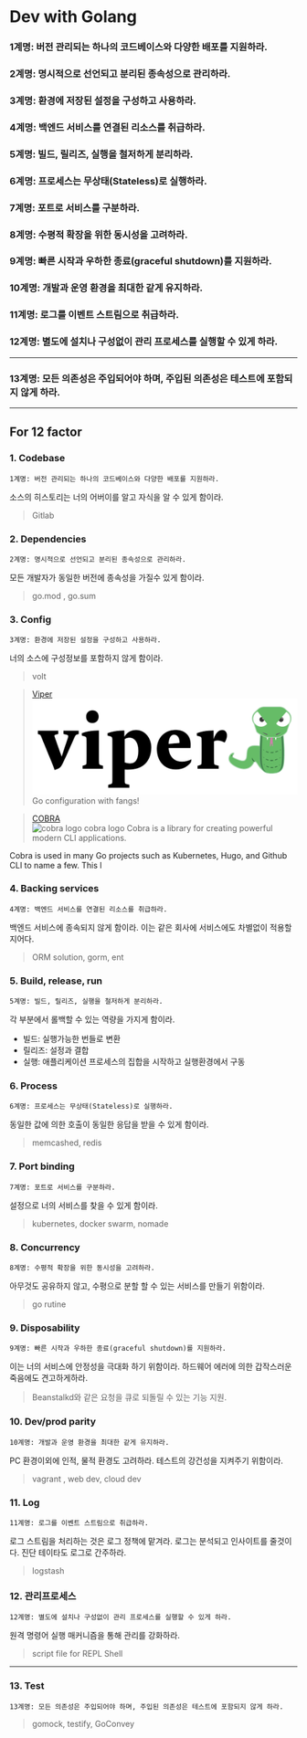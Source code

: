 
# Dev with Golang    

###  1계명: 버전 관리되는 하나의 코드베이스와 다양한 배포를 지원하라.
###  2계명: 명시적으로 선언되고 분리된 종속성으로 관리하라.
###  3계명: 환경에 저장된 설정을 구성하고 사용하라.
###  4계명: 백엔드 서비스를 연결된 리소스를 취급하라.   
###  5계명: 빌드, 릴리즈, 실행을 철저하게 분리하라.
###  6계명: 프로세스는 무상태(Stateless)로 실행하라.
###  7계명: 포트로 서비스를 구분하라.
###  8계명: 수평적 확장을 위한 동시성을 고려하라.
###  9계명: 빠른 시작과 우하한 종료(graceful shutdown)를 지원하라.
### 10계명: 개발과 운영 환경을 최대한 같게 유지하라.
### 11계명: 로그를 이벤트 스트림으로 취급하라.
### 12계명: 별도에 설치나 구성없이 관리 프로세스를 실행할 수 있게 하라.
------------
### 13계명: 모든 의존성은 주입되어야 하며, 주입된 의존성은 테스트에 포함되지 않게 하라.
<hr>

## For 12 factor    
### 1. Codebase     
```
1계명: 버전 관리되는 하나의 코드베이스와 다양한 배포를 지원하라.
```
소스의 히스토리는 너의 어버이를 알고 자식을 알 수 있게 함이라.
> Gitlab

### 2. Dependencies
```
2계명: 명시적으로 선언되고 분리된 종속성으로 관리하라.
```
모든 개발자가 동일한 버전에 종속성을 가질수 있게 함이라.

> go.mod , go.sum

### 3. Config
```
3계명: 환경에 저장된 설정을 구성하고 사용하라.
```
너의 소스에 구성정보를 포함하지 않게 함이라.    
> volt

> [Viper](https://github.com/spf13/viper)
![Viper](https://github.com/spf13/viper/blob/master/.github/logo.png?raw=true)  
Go configuration with fangs!


> [COBRA](https://github.com/spf13/cobra)   
![cobra logo](https://cloud.githubusercontent.com/assets/173412/10886352/ad566232-814f-11e5-9cd0-aa101788c117.png)
cobra logo
Cobra is a library for creating powerful modern CLI applications.

Cobra is used in many Go projects such as Kubernetes, Hugo, and Github CLI to name a few. This l                                                                                                                                                                                                                    
### 4. Backing services
```
4계명: 백엔드 서비스를 연결된 리소스를 취급하라.   
```
백엔드 서비스에 종속되지 않게 함이라. 이는 같은 회사에 서비스에도 차별없이 적용할 지어다.
> ORM solution, gorm, ent

### 5. Build, release, run 
```
5계명: 빌드, 릴리즈, 실행을 철저하게 분리하라.
```
각 부분에서 롤백할 수 있는 역량을 가지게 함이라.    
* 빌드: 실행가능한 번들로 변환
* 릴리즈: 설정과 결합
* 실행: 애플리케이션 프로세스의 집합을 시작하고 실행환경에서 구동


### 6. Process
```
6계명: 프로세스는 무상태(Stateless)로 실행하라.
```
동일한 값에 의한 호출이 동일한 응답을 받을 수 있게 함이라.
> memcashed, redis


### 7. Port binding
```
7계명: 포트로 서비스를 구분하라.
```
설정으로 너의 서비스를 찾을 수 있게 함이라.
> kubernetes, docker swarm, nomade


### 8. Concurrency
```
8계명: 수평적 확장을 위한 동시성을 고려하라.
```
아무것도 공유하지 않고, 수평으로 분할 할 수 있는 서비스를 만들기 위함이라.

> go rutine

### 9. Disposability
```
9계명: 빠른 시작과 우하한 종료(graceful shutdown)를 지원하라.
```
이는 너의 서비스에 안정성을 극대화 하기 위함이라.
하드웨어 에러에 의한 갑작스러운 죽음에도 견고하게하라.

> Beanstalkd와 같은 요청을 큐로 되돌릴 수 있는 기능 지원.


### 10. Dev/prod parity
```
10계명: 개발과 운영 환경을 최대한 같게 유지하라.
```
PC 환경이외에 인적, 물적 환경도 고려하라.
테스트의 강건성을 지켜주기 위함이라.

> vagrant , web dev, cloud dev


### 11. Log
```
11계명: 로그를 이벤트 스트림으로 취급하라.
```
로그 스트림을 처리하는 것은 로그 정책에 맡겨라.
로그는 분석되고 인사이트를 줄것이다.
진단 테이타도 로그로 간주하라. 
> logstash

### 12. 관리프로세스
```
12계명: 별도에 설치나 구성없이 관리 프로세스를 실행할 수 있게 하라.
```
원격 명령어 실행 매커니즘을 통해 관리를 강화하라.

> script file for REPL Shell

------------

### 13. Test
```
13계명: 모든 의존성은 주입되어야 하며, 주입된 의존성은 테스트에 포함되지 않게 하라.
```
> gomock, testify, GoConvey